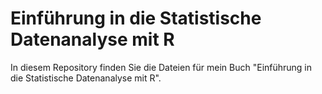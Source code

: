 # Einführung in die Statistische Datenanalyse mit R

In diesem Repository finden Sie die Dateien für mein Buch "Einführung in die Statistische Datenanalyse mit R".
